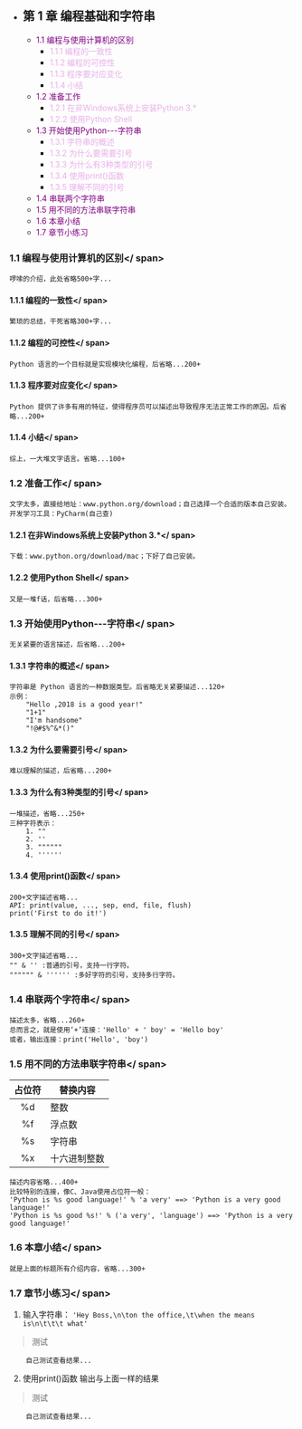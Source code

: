 <style type="text/css">
    .markdown-body pre code{
        color:black;
    }
    span.linkId{
        color: purple;
    }

    span.linkId:hover{
        color:orange;
        cursor: pointer;
    }

    span.pink-weak{
        color: hsl(300,55%,80%);
    }
</style>

<!-- 正文 -->
*  ## 第 1 章 编程基础和字符串
    - <span class="linkId" data-id='1-1'>1.1 编程与使用计算机的区别</span>
        + <span class="linkId pink-weak" data-id='1-1-1'>1.1.1 编程的一致性</span>
        + <span class="linkId pink-weak" data-id='1-1-2'>1.1.2 编程的可控性</span>
        + <span class="linkId pink-weak" data-id='1-1-3'>1.1.3 程序要对应变化</span>
        + <span class="linkId pink-weak" data-id='1-1-4'>1.1.4 小结</span>
    - <span class="linkId" data-id='1-2'>1.2 准备工作</span>
        + <span class="linkId pink-weak" data-id='1-2-1'>1.2.1 在非Windows系统上安装Python 3.*</span>
        + <span class="linkId pink-weak" data-id='1-2-2'>1.2.2 使用Python Shell</span>
    - <span class="linkId" data-id='1-3'>1.3 开始使用Python---字符串</span>
        + <span class="linkId pink-weak" data-id='1-3-1'>1.3.1 字符串的概述</span>
        + <span class="linkId pink-weak" data-id='1-3-2'>1.3.2 为什么要需要引号</span>
        + <span class="linkId pink-weak" data-id='1-3-3'>1.3.3 为什么有3种类型的引号</span>
        + <span class="linkId pink-weak" data-id='1-3-4'>1.3.4 使用print()函数</span>
        + <span class="linkId pink-weak" data-id='1-3-5'>1.3.5 理解不同的引号</span>
    - <span class="linkId" data-id='1-4'>1.4 串联两个字符串</span>
    - <span class="linkId" data-id='1-5'>1.5 用不同的方法串联字符串</span>
    - <span class="linkId" data-id='1-6'>1.6 本章小结</span>
    - <span class="linkId" data-id='1-7'>1.7 章节小练习</span>



<!-- 内容开始 -->
### <span id='1-1'>1.1 编程与使用计算机的区别</ span>
    啰嗦的介绍，此处省略500+字...
#### <span id='1-1-1'>1.1.1 编程的一致性</ span>
    繁琐的总结，干死省略300+字...
#### <span id='1-1-2'>1.1.2 编程的可控性</ span>
    Python 语言的一个目标就是实现模块化编程，后省略...200+
#### <span id='1-1-3'>1.1.3 程序要对应变化</ span>
    Python 提供了许多有用的特征，使得程序员可以描述出导致程序无法正常工作的原因。后省略...200+
#### <span id='1-1-4'>1.1.4 小结</ span>
    综上，一大堆文字语言。省略...100+
### <span id='1-2'>1.2 准备工作</ span>
    文字太多，直接给地址：www.python.org/download；自己选择一个合适的版本自己安装。开发学习工具：PyCharm(自己查)
#### <span id='1-2-1'>1.2.1 在非Windows系统上安装Python 3.*</ span>
    下载：www.python.org/download/mac；下好了自己安装。
#### <span id='1-2-2'>1.2.2 使用Python Shell</ span>
    又是一堆f话，后省略...300+
### <span id='1-3'>1.3 开始使用Python---字符串</ span>
    无关紧要的语言描述，后省略...200+
#### <span id='1-3-1'>1.3.1 字符串的概述</ span>
    字符串是 Python 语言的一种数据类型。后省略无关紧要描述...120+
    示例：
        "Hello ,2018 is a good year!"
        "1+1"
        "I'm handsome"
        "!@#$%^&*()"
#### <span id='1-3-2'>1.3.2 为什么要需要引号</ span>
    难以理解的描述，后省略...200+
#### <span id='1-3-3'>1.3.3 为什么有3种类型的引号</ span>
    一堆描述，省略...250+
    三种字符表示：
        1. ""
        2. ''
        3. """"""
        4. ''''''
#### <span id='1-3-4'>1.3.4 使用print()函数</ span>
    200+文字描述省略...
    API: print(value, ..., sep, end, file, flush)
    print('First to do it!')
#### <span id='1-3-5'>1.3.5 理解不同的引号</ span>
    300+文字描述省略...
    "" & '' :普通的引号，支持一行字符。
    """""" & '''''' :多好字符的引号，支持多行字符。
### <span id='1-4'>1.4 串联两个字符串</ span>
    描述太多，省略...260+
    总而言之，就是使用‘+’连接：'Hello' + ' boy' = 'Hello boy'
    或者，输出连接：print('Hello', 'boy')
### <span id='1-5'>1.5 用不同的方法串联字符串</ span>
| 占位符  |替换内容    |
|:-------:|------------|
| %d      |整数        |
| %f      |浮点数      |
| %s      |字符串      |
| %x      |十六进制整数|

    描述内容省略...400+
    比较特别的连接，像C、Java使用占位符一般：
    'Python is %s good language!' % 'a very' ==> 'Python is a very good language!'
    'Python is %s good %s!' % ('a very', 'language') ==> 'Python is a very good language!'
### <span id='1-6'>1.6 本章小结</ span>
    就是上面的标题所有介绍内容，省略...300+
### <span id='1-7'>1.7 章节小练习</ span>

1. 输入字符串：
    `'Hey Boss,\n\ton the office,\t\when the means is\n\t\t\t what'`
>   测试

        自己测试查看结果...

2. 使用print()函数 输出与上面一样的结果
>   测试

        自己测试查看结果...


<!-- 尾部引用 -->

<script src="./../../../../js/jquery.min.js"></script>
<script type="text/javascript">
// 友好的跳转链接 
    $('li>span.linkId').on('click', function(){
        var id = $(this).attr('data-id');
        $("html, body").animate({
            scrollTop: $("#"+id).offset().top }, 
            {duration: 500,easing: "swing"}
            );
    });
</script>
<!-- 代码高亮 -->
<link href="./../../../../css/md_code.min.css" rel="stylesheet">
<script src="./../../../../js/highlight.min.js"></script>
<script >hljs.initHighlightingOnLoad();</script>  
<!-- 代码高亮结束 -->